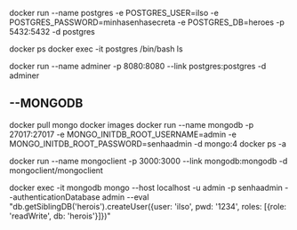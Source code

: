 docker run --name postgres -e POSTGRES_USER=ilso -e POSTGRES_PASSWORD=minhasenhasecreta -e POSTGRES_DB=heroes -p 5432:5432 -d postgres

docker ps
docker exec -it postgres /bin/bash
ls

docker run --name adminer -p 8080:8080 --link postgres:postgres -d adminer


## --MONGODB
docker pull mongo
docker images
docker run --name mongodb -p 27017:27017 -e MONGO_INITDB_ROOT_USERNAME=admin -e MONGO_INITDB_ROOT_PASSWORD=senhaadmin -d mongo:4
docker ps -a

docker run --name mongoclient -p 3000:3000 --link mongodb:mongodb -d mongoclient/mongoclient

docker exec -it mongodb mongo --host localhost -u admin -p senhaadmin --authenticationDatabase admin --eval "db.getSiblingDB('herois').createUser({user: 'ilso', pwd: '1234', roles: [{role: 'readWrite', db: 'herois'}]})"
